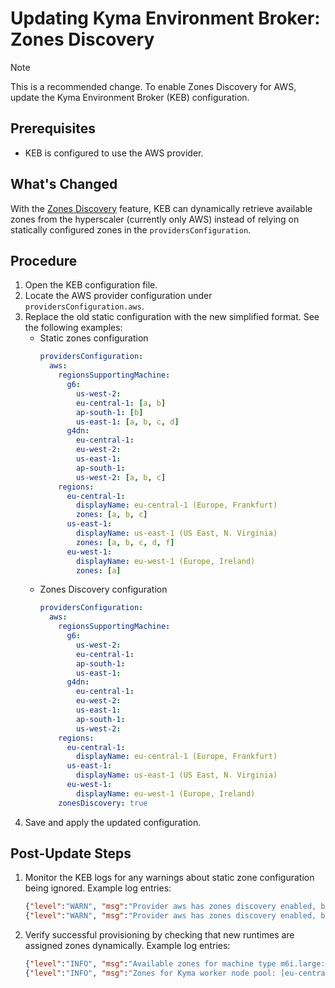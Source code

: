 <!--
{
  "metadata": {
    "requirement": "RECOMMENDED",
    "type": "INTERNAL",
    "category": "CONFIGURATION",
    "additionalFiles": 0
  }
}
-->

# Updating Kyma Environment Broker: Zones Discovery

> [!NOTE]
> This is a recommended change. To enable Zones Discovery for AWS, update the Kyma Environment Broker (KEB) configuration.

## Prerequisites

- KEB is configured to use the AWS provider.

## What's Changed

With the [Zones Discovery](https://github.com/kyma-project/kyma-environment-broker/blob/main/docs/contributor/03-55-zones-discovery.md) feature, KEB can dynamically retrieve available zones from the hyperscaler (currently only AWS) instead of relying on statically configured zones in the `providersConfiguration`.

## Procedure

1. Open the KEB configuration file.
2. Locate the AWS provider configuration under `providersConfiguration.aws`.
3. Replace the old static configuration with the new simplified format. See the following examples:
    - Static zones configuration
        ```yaml
        providersConfiguration:
          aws:
            regionsSupportingMachine:
              g6:
                us-west-2:
                eu-central-1: [a, b]
                ap-south-1: [b]
                us-east-1: [a, b, c, d]
              g4dn:
                eu-central-1:
                eu-west-2:
                us-east-1:
                ap-south-1:
                us-west-2: [a, b, c]
            regions:
              eu-central-1:
                displayName: eu-central-1 (Europe, Frankfurt)
                zones: [a, b, c]
              us-east-1:
                displayName: us-east-1 (US East, N. Virginia)
                zones: [a, b, c, d, f]
              eu-west-1:
                displayName: eu-west-1 (Europe, Ireland)
                zones: [a]
        ```
    - Zones Discovery configuration
        ```yaml
        providersConfiguration:
          aws:
            regionsSupportingMachine:
              g6:
                us-west-2:
                eu-central-1:
                ap-south-1:
                us-east-1:
              g4dn:
                eu-central-1:
                eu-west-2:
                us-east-1:
                ap-south-1:
                us-west-2:
            regions:
              eu-central-1:
                displayName: eu-central-1 (Europe, Frankfurt)
              us-east-1:
                displayName: us-east-1 (US East, N. Virginia)
              eu-west-1:
                displayName: eu-west-1 (Europe, Ireland)
            zonesDiscovery: true
        ```
4. Save and apply the updated configuration.

## Post-Update Steps

1. Monitor the KEB logs for any warnings about static zone configuration being ignored. Example log entries:
    ```json lines
    {"level":"WARN", "msg":"Provider aws has zones discovery enabled, but region us-west-2 is configured with 4 static zone(s), which will be ignored."}
    {"level":"WARN", "msg":"Provider aws has zones discovery enabled, but machine type g6 in region ap-south-1 is configured with 1 static zone(s), which will be ignored."}
    ```
2. Verify successful provisioning by checking that new runtimes are assigned zones dynamically. Example log entries:
    ```json lines
    {"level":"INFO", "msg":"Available zones for machine type m6i.large: [eu-central-1c eu-central-1b eu-central-1a]"}
    {"level":"INFO", "msg":"Zones for Kyma worker node pool: [eu-central-1c eu-central-1b eu-central-1a]"}
    ```
